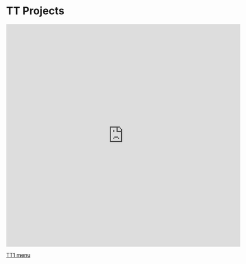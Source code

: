 # TT Projects

<center><iframe frameborder="0" width="125%" height="600px" src="https://replit.com/@GabrielBoudreau/GabrielBoudreaugithubio#main.py?lite=true"></iframe></center>  

[TT1 menu](https://replit.com/@GabrielBoudreau/TT1#main.py)  
